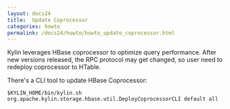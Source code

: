 ```yaml
---
layout: docs24
title:  Update Coprocessor
categories: howto
permalink: /docs24/howto/howto_update_coprocessor.html
---
```


Kylin leverages HBase coprocessor to optimize query performance. After new versions released, the RPC protocol may get changed, so user need to redeploy coprocessor to HTable.

There's a CLI tool to update HBase Coprocessor:

```shell
$KYLIN_HOME/bin/kylin.sh org.apache.kylin.storage.hbase.util.DeployCoprocessorCLI default all
```
